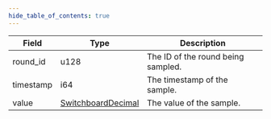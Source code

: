 ```yaml
---
hide_table_of_contents: true
---
```


| Field     | Type                                                     | Description                        |
| --------- | -------------------------------------------------------- | ---------------------------------- |
| round_id  | u128                                                     | The ID of the round being sampled. |
| timestamp | i64                                                      | The timestamp of the sample.       |
| value     | [SwitchboardDecimal](/near/idl/types/SwitchboardDecimal) | The value of the sample.           |

